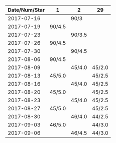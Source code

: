 Date/Num/Star   | 1      | 2      | 29     
----------------|--------|--------|--------
2017-07-16      |        | 90/3   |
2017-07-19      | 90/4.5 |        |
2017-07-23      |        | 90/3.5 |
2017-07-26      | 90/4.5 |        |
2017-07-30      |        | 90/4.5 |
2017-08-06      | 90/4.5 |        |
2017-08-09      |        | 45/4.0 | 45/2.0
2017-08-13      | 45/5.0 |        | 45/2.5
2017-08-16      |        | 45/4.0 | 45/2.5
2017-08-20      | 45/5.0 |        | 45/2.5
2017-08-23      |        | 45/4.0 | 45/2.5
2017-08-27      | 45/5.0 |        | 45/2.5
2017-08-30      |        | 46/4.0 | 44/2.5
2017-09-03      | 46/5.0 |        | 44/3.0
2017-09-06      |        | 46/4.5 | 44/3.0
